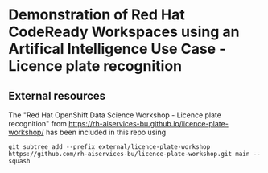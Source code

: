 # Demonstration of Red Hat CodeReady Workspaces using an Artifical Intelligence Use Case - Licence plate recognition

## External resources
The "Red Hat OpenShift Data Science Workshop - Licence plate recognition" from 
https://rh-aiservices-bu.github.io/licence-plate-workshop/ has been included in this repo using
```
git subtree add --prefix external/licence-plate-workshop https://github.com/rh-aiservices-bu/licence-plate-workshop.git main --squash
```

